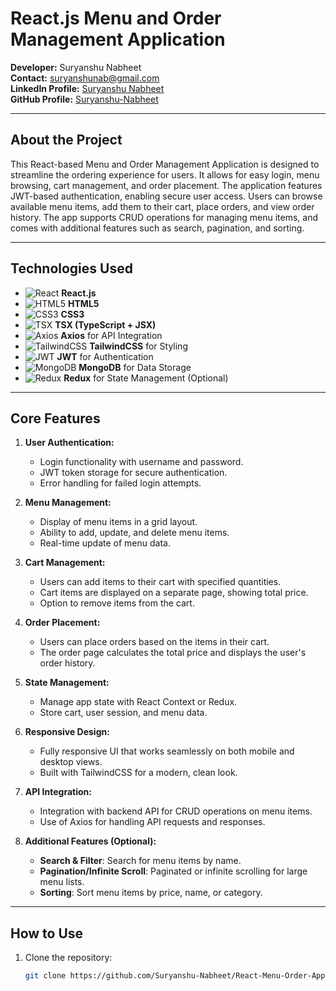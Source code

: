 # **React.js Menu and Order Management Application**

**Developer:** Suryanshu Nabheet  
**Contact:** [suryanshunab@gmail.com](mailto:suryanshunab@gmail.com)  
**LinkedIn Profile:** [Suryanshu Nabheet](https://www.linkedin.com/in/suryanshu-nabheet/)  
**GitHub Profile:** [Suryanshu-Nabheet](https://github.com/Suryanshu-Nabheet)

---

## **About the Project**

This React-based Menu and Order Management Application is designed to streamline the ordering experience for users. It allows for easy login, menu browsing, cart management, and order placement. The application features JWT-based authentication, enabling secure user access. Users can browse available menu items, add them to their cart, place orders, and view order history. The app supports CRUD operations for managing menu items, and comes with additional features such as search, pagination, and sorting.

---

## **Technologies Used**

- ![React](https://img.shields.io/badge/React-61DAFB?style=flat&logo=react&logoColor=black) **React.js**
- ![HTML5](https://img.shields.io/badge/HTML5-E34F26?style=flat&logo=html5&logoColor=white) **HTML5**
- ![CSS3](https://img.shields.io/badge/CSS3-1572B6?style=flat&logo=css3&logoColor=white) **CSS3**
- ![TSX](https://img.shields.io/badge/TSX-3178C6?style=flat&logo=typescript&logoColor=white) **TSX (TypeScript + JSX)**
- ![Axios](https://img.shields.io/badge/Axios-5A29E4?style=flat&logo=axios&logoColor=white) **Axios** for API Integration
- ![TailwindCSS](https://img.shields.io/badge/TailwindCSS-38BDF8?style=flat&logo=tailwindcss&logoColor=white) **TailwindCSS** for Styling
- ![JWT](https://img.shields.io/badge/JWT-000000?style=flat&logo=json-web-tokens&logoColor=white) **JWT** for Authentication
- ![MongoDB](https://img.shields.io/badge/MongoDB-47A248?style=flat&logo=mongodb&logoColor=white) **MongoDB** for Data Storage
- ![Redux](https://img.shields.io/badge/Redux-764ABC?style=flat&logo=redux&logoColor=white) **Redux** for State Management (Optional)

---

## **Core Features**

1. **User Authentication:**
   - Login functionality with username and password.
   - JWT token storage for secure authentication.
   - Error handling for failed login attempts.

2. **Menu Management:**
   - Display of menu items in a grid layout.
   - Ability to add, update, and delete menu items.
   - Real-time update of menu data.

3. **Cart Management:**
   - Users can add items to their cart with specified quantities.
   - Cart items are displayed on a separate page, showing total price.
   - Option to remove items from the cart.

4. **Order Placement:**
   - Users can place orders based on the items in their cart.
   - The order page calculates the total price and displays the user's order history.

5. **State Management:**
   - Manage app state with React Context or Redux.
   - Store cart, user session, and menu data.

6. **Responsive Design:**
   - Fully responsive UI that works seamlessly on both mobile and desktop views.
   - Built with TailwindCSS for a modern, clean look.

7. **API Integration:**
   - Integration with backend API for CRUD operations on menu items.
   - Use of Axios for handling API requests and responses.

8. **Additional Features (Optional):**
   - **Search & Filter**: Search for menu items by name.
   - **Pagination/Infinite Scroll**: Paginated or infinite scrolling for large menu lists.
   - **Sorting**: Sort menu items by price, name, or category.

---

## **How to Use**

1. Clone the repository:
   ```bash
   git clone https://github.com/Suryanshu-Nabheet/React-Menu-Order-App.git
